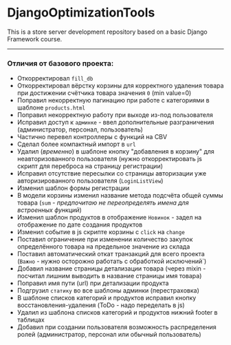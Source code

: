 # DjangoOptimizationTools

This is a store server development repository based on a basic Django Framework course.
________

### Отличия от базового проекта:

- Откорректировал `fill_db`
- Откорректировал вёрстку корзины для корректного удаления товара при достижении счётчика товара значения `0` (min
  value=0)
- Поправил некорректную пагинацию при работе с категориями в шаблоне `products.html`
- Поправил некорректную работу при выходе из-под пользователя
- Исправил доступ к `админке` - ввел дополнительные разграничения (администратор, персонал, пользователь)
- Частично перевел контроллеры с функций на CBV
- Сделал более компактный импорт в `url`
- Удалил (_временно_) в шаблоне кнопку "добавления в корзину" для неавторизованного пользователя (нужно откорректировать
  js скрипт для переброса на страницу регистрации)
- Исправил отсутствие пересылки со страницы авторизации уже авторизированного пользователя (`LoginListView`)
- Изменил шаблон формы регистрации
- В модели корзины изменил название метода подсчёта общей суммы товара (`sum` - *предпочитаю не переопределять имена для
  встроенных функций*)
- Изменил шаблон продуктов в отображение `Новинок` - задел на отображение по дате создания продуктов
- Изменил событие в js скрипте корзины с `click` на `change`
- Поставил ограничение при изменении количество закупок определённого товара на предельное значение из склада
- Поставил автоматический откат транзакций для всего проекта (`Важно` - нужно осторожно работать с обработкой
  исключений`)
- Добавил название страницы детализации товара (через mixin - посчитал лишним выводить в название страницы имя товара)
- Поправил имя пути (url) при детализации продукта
- Подгрузил `статику` во все шаблоны админки (перестраховка)
- В шаблоне списков категорий и продуктов исправил кнопку восстановления-удаления (ToDo - надо переделать в js)
- Удалил из шаблона списков категорий и продуктов нижний footer в таблицах
- Добавил при создании пользователя возможность распределения ролей (администратор, персонал или обычный пользователь)
